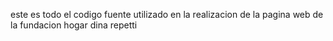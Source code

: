 este es todo el codigo fuente utilizado en la realizacion de la pagina web de la fundacion hogar dina repetti
